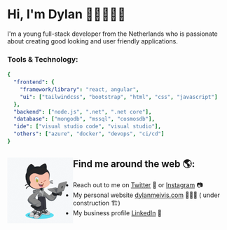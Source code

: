 # Hi, I'm Dylan 👋🏼👨🏽‍💻

I'm a young full-stack developer from the Netherlands who is passionate about creating good looking and user friendly applications.

### Tools & Technology:
```yaml
{
  "frontend": {
    "framework/library": "react, angular",
    "ui": ["tailwindcss", "bootstrap", "html", "css", "javascript"]
  },
  "backend": ["node.js", ".net", ".net core"],
  "database": ["mongodb", "mssql", "cosmosdb"],
  "ide": ["visual studio code", "visual studio"],                     
  "others": ["azure", "docker", "devops", "ci/cd"]
}
```

## Find me around the web 🌎: <a href="https://github.com/sponsors/M0nica"><img align="left" width="150" height="150" src="https://raw.githubusercontent.com/dylanmeivis/dylanmeivis/master/Images/my-octocat.gif?raw=true"></a>
- Reach out to me on <a href="https://www.twitter.com/dylanmeivis">Twitter</a> 🐤 or <a href="https://www.instagram.com/dylanmeivis">Instagram</a> 📷
- My personal website <a href="https://dylanmeivis.com"> dylanmeivis.com</a> 🙋🏽‍♂️ ( under construction 🏗️)
- My business profile <a href="https://www.linkedin.com/in/dylan-meivis">LinkedIn</a> 💼
